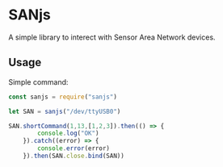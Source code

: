 # SANjs

A simple library to interect with Sensor Area Network devices. 

## Usage

Simple command:
```javascript
const sanjs = require("sanjs")

let SAN = sanjs("/dev/ttyUSB0")

SAN.shortCommand(1,13,[1,2,3]).then(() => {
        console.log("OK")
    }).catch((error) => {
        console.error(error)
    }).then(SAN.close.bind(SAN))
```